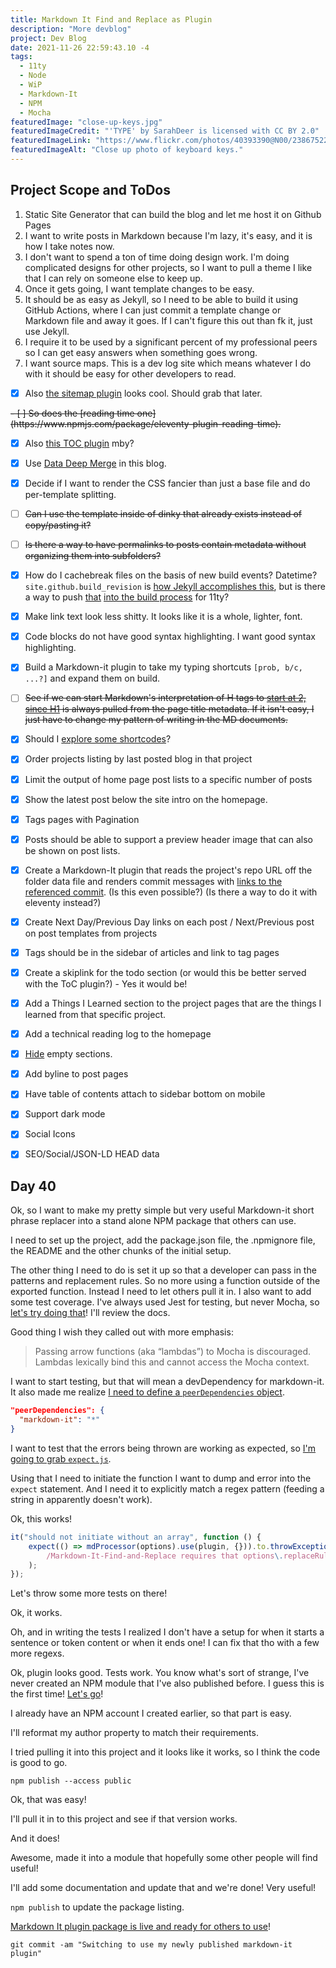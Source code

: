```yaml
---
title: Markdown It Find and Replace as Plugin
description: "More devblog"
project: Dev Blog
date: 2021-11-26 22:59:43.10 -4
tags:
  - 11ty
  - Node
  - WiP
  - Markdown-It
  - NPM
  - Mocha
featuredImage: "close-up-keys.jpg"
featuredImageCredit: "'TYPE' by SarahDeer is licensed with CC BY 2.0"
featuredImageLink: "https://www.flickr.com/photos/40393390@N00/2386752252"
featuredImageAlt: "Close up photo of keyboard keys."
---
```


## Project Scope and ToDos

1. Static Site Generator that can build the blog and let me host it on Github Pages
2. I want to write posts in Markdown because I'm lazy, it's easy, and it is how I take notes now.
3. I don't want to spend a ton of time doing design work. I'm doing complicated designs for other projects, so I want to pull a theme I like that I can rely on someone else to keep up.
4. Once it gets going, I want template changes to be easy.
5. It should be as easy as Jekyll, so I need to be able to build it using GitHub Actions, where I can just commit a template change or Markdown file and away it goes. If I can't figure this out than fk it, just use Jekyll.
6. I require it to be used by a significant percent of my professional peers so I can get easy answers when something goes wrong.
7. I want source maps. This is a dev log site which means whatever I do with it should be easy for other developers to read.

- [x] Also [the sitemap plugin](https://www.npmjs.com/package/@quasibit/eleventy-plugin-sitemap) looks cool. Should grab that later.

<s>
- [ ] So does the [reading time one](https://www.npmjs.com/package/eleventy-plugin-reading-time).
</s>

- [x] Also [this TOC plugin](https://github.com/jdsteinbach/eleventy-plugin-toc/) mby?

- [x] Use [Data Deep Merge](https://www.11ty.dev/docs/data-deep-merge/) in this blog.

- [x] Decide if I want to render the CSS fancier than just a base file and do per-template splitting.

<s>

- [ ] Can I use the template inside of dinky that already exists instead of copy/pasting it?

</s>

<s>

- [ ] Is there a way to have permalinks to posts contain metadata without organizing them into subfolders?

</s>

- [x] How do I cachebreak files on the basis of new build events? Datetime? `site.github.build_revision` is [how Jekyll accomplishes this](https://github.com/jekyll/github-metadata/blob/master/docs/site.github.md), but is there a way to push [that](https://docs.github.com/en/actions/reference/context-and-expression-syntax-for-github-actions#github-context) [into the build process](https://stackoverflow.com/questions/54310050/how-to-version-build-artifacts-using-github-actions) for 11ty?

- [x] Make link text look less shitty. It looks like it is a whole, lighter, font.

- [x] Code blocks do not have good syntax highlighting. I want good syntax highlighting.

- [x] Build a Markdown-it plugin to take my typing shortcuts `[prob, b/c, ...?]` and expand them on build.

<s>

- [ ] See if we can start Markdown's interpretation of H tags to [start at 2, since H1](https://developer.mozilla.org/en-US/docs/Web/HTML/Element/Heading_Elements#multiple_h1) is always pulled from the page title metadata. If it isn't easy, I just have to change my pattern of writing in the MD documents.

</s>

- [x] Should I [explore some shortcodes](https://www.madebymike.com.au/writing/11ty-filters-data-shortcodes/)?

- [x] Order projects listing by last posted blog in that project

- [x] Limit the output of home page post lists to a specific number of posts

- [x] Show the latest post below the site intro on the homepage.

- [x] Tags pages with Pagination

- [x] Posts should be able to support a preview header image that can also be shown on post lists.

- [x] Create a Markdown-It plugin that reads the project's repo URL off the folder data file and renders commit messages with [links to the referenced commit](https://stackoverflow.com/questions/15919635/on-github-api-what-is-the-best-way-to-get-the-last-commit-message-associated-w). (Is this even possible?) (Is there a way to do it with eleventy instead?)

- [x] Create Next Day/Previous Day links on each post / Next/Previous post on post templates from projects

- [x] Tags should be in the sidebar of articles and link to tag pages

- [x] Create a skiplink for the todo section (or would this be better served with the ToC plugin?) - Yes it would be!

- [x] Add a Things I Learned section to the project pages that are the things I learned from that specific project.

- [x] Add a technical reading log to the homepage

- [x] [Hide](https://developer.mozilla.org/en-US/docs/Web/CSS/:empty) empty sections.

- [x] Add byline to post pages

- [x] Have table of contents attach to sidebar bottom on mobile

- [x] Support dark mode

- [x] Social Icons

- [x] SEO/Social/JSON-LD HEAD data

## Day 40

Ok, so I want to make my pretty simple but very useful Markdown-it short phrase replacer into a stand alone NPM package that others can use.

I need to set up the project, add the package.json file, the .npmignore file, the README and the other chunks of the initial setup.

The other thing I need to do is set it up so that a developer can pass in the patterns and replacement rules. So no more using a function outside of the exported function. Instead I need to let others pull it in. I also want to add some test coverage. I've always used Jest for testing, but never Mocha, so [let's try doing that](https://mochajs.org/#installation)! I'll review the docs.

Good thing I wish they called out with more emphasis:

> Passing arrow functions (aka “lambdas”) to Mocha is discouraged. Lambdas lexically bind this and cannot access the Mocha context.

I want to start testing, but that will mean a devDependency for markdown-it. It also made me realize [I need to define a `peerDependencies` object](https://nodejs.org/es/blog/npm/peer-dependencies/).

```json
"peerDependencies": {
  "markdown-it": "*"
}
```

I want to test that the errors being thrown are working as expected, so [I'm going to grab `expect.js`](https://github.com/Automattic/expect.js).

Using that I need to initiate the function I want to dump and error into the `expect` statement. And I need it to explicitly match a regex pattern (feeding a string in apparently doesn't work).

Ok, this works!

```javascript
it("should not initiate without an array", function () {
	expect(() => mdProcessor(options).use(plugin, {})).to.throwException(
		/Markdown-It-Find-and-Replace requires that options\.replaceRules be an array\./
	);
});
```

Let's throw some more tests on there!

Ok, it works.

Oh, and in writing the tests I realized I don't have a setup for when it starts a sentence or token content or when it ends one! I can fix that tho with a few more regexs.

Ok, plugin looks good. Tests work. You know what's sort of strange, I've never created an NPM module that I've also published before. I guess this is the first time! [Let's go](https://docs.npmjs.com/creating-a-new-npm-user-account)!

I already have an NPM account I created earlier, so that part is easy.

I'll reformat my author property to match their requirements.

I tried pulling it into this project and it looks like it works, so I think the code is good to go.

`npm publish --access public`

Ok, that was easy!

I'll pull it in to this project and see if that version works.

And it does!

Awesome, made it into a module that hopefully some other people will find useful!

I'll add some documentation and update that and we're done! Very useful!

`npm publish` to update the package listing.

[Markdown It plugin package is live and ready for others to use](https://www.npmjs.com/package/markdown-it-find-and-replace)!

`git commit -am "Switching to use my newly published markdown-it plugin"`
